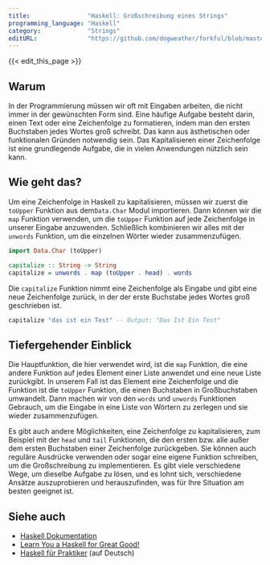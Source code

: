 ```yaml
---
title:                "Haskell: Großschreibung eines Strings"
programming_language: "Haskell"
category:             "Strings"
editURL:              "https://github.com/dogweather/forkful/blob/master/content/de/haskell/capitalizing-a-string.md"
---
```


{{< edit_this_page >}}

## Warum

In der Programmierung müssen wir oft mit Eingaben arbeiten, die nicht immer in der gewünschten Form sind. Eine häufige Aufgabe besteht darin, einen Text oder eine Zeichenfolge zu formatieren, indem man den ersten Buchstaben jedes Wortes groß schreibt. Das kann aus ästhetischen oder funktionalen Gründen notwendig sein. Das Kapitalisieren einer Zeichenfolge ist eine grundlegende Aufgabe, die in vielen Anwendungen nützlich sein kann.

## Wie geht das?

Um eine Zeichenfolge in Haskell zu kapitalisieren, müssen wir zuerst die `toUpper` Funktion aus dem`Data.Char` Modul importieren. Dann können wir die `map` Funktion verwenden, um die `toUpper` Funktion auf jede Zeichenfolge in unserer Eingabe anzuwenden. Schließlich kombinieren wir alles mit der `unwords` Funktion, um die einzelnen Wörter wieder zusammenzufügen.

```Haskell
import Data.Char (toUpper)

capitalize :: String -> String
capitalize = unwords . map (toUpper . head) . words
```

Die `capitalize` Funktion nimmt eine Zeichenfolge als Eingabe und gibt eine neue Zeichenfolge zurück, in der der erste Buchstabe jedes Wortes groß geschrieben ist.

```Haskell
capitalize "das ist ein Test" -- Output: "Das Ist Ein Test"
```

## Tiefergehender Einblick

Die Hauptfunktion, die hier verwendet wird, ist die `map` Funktion, die eine andere Funktion auf jedes Element einer Liste anwendet und eine neue Liste zurückgibt. In unserem Fall ist das Element eine Zeichenfolge und die Funktion ist die `toUpper` Funktion, die einen Buchstaben in Großbuchstaben umwandelt. Dann machen wir von den `words` und `unwords` Funktionen Gebrauch, um die Eingabe in eine Liste von Wörtern zu zerlegen und sie wieder zusammenzufügen.

Es gibt auch andere Möglichkeiten, eine Zeichenfolge zu kapitalisieren, zum Beispiel mit der `head` und `tail` Funktionen, die den ersten bzw. alle außer dem ersten Buchstaben einer Zeichenfolge zurückgeben. Sie können auch reguläre Ausdrücke verwenden oder sogar eine eigene Funktion schreiben, um die Großschreibung zu implementieren. Es gibt viele verschiedene Wege, um dieselbe Aufgabe zu lösen, und es lohnt sich, verschiedene Ansätze auszuprobieren und herauszufinden, was für Ihre Situation am besten geeignet ist.

## Siehe auch

- [Haskell Dokumentation](https://www.haskell.org/documentation/)
- [Learn You a Haskell for Great Good!](http://learnyouahaskell.com/chapters)
- [Haskell für Praktiker](https://haskell-from-kentikelenis.netlify.app/) (auf Deutsch)